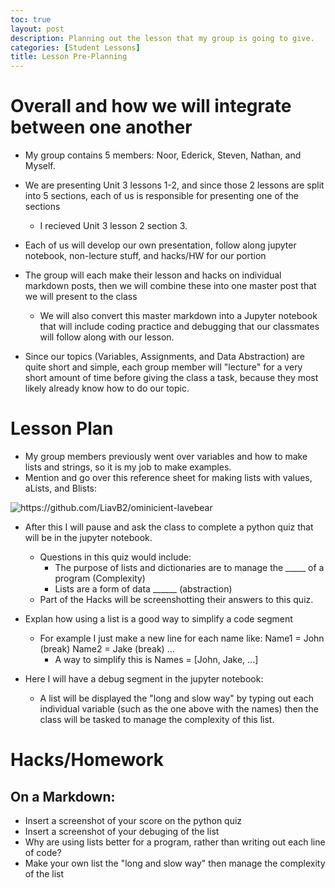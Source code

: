 ```yaml
---
toc: true
layout: post
description: Planning out the lesson that my group is going to give.
categories: [Student Lessons]
title: Lesson Pre-Planning 
---
```


# Overall and how we will integrate between one another
- My group contains 5 members: Noor, Ederick, Steven, Nathan, and Myself.
- We are presenting Unit 3 lessons 1-2, and since those 2 lessons are split into 5 sections, each of us is responsible for presenting one of the sections
    - I recieved Unit 3 lesson 2 section 3.
- Each of us will develop our own presentation, follow along jupyter notebook, non-lecture stuff, and hacks/HW for our portion

- The group will each make their lesson and hacks on individual markdown posts, then we will combine these into one master post that we will present to the class
    - We will also convert this master markdown into a Jupyter notebook that will include coding practice and debugging that our classmates will follow along with our lesson.

- Since our topics (Variables, Assignments, and Data Abstraction) are quite short and simple, each group member will "lecture" for a very short amount of time before giving the class a task, because they most likely already know how to do our topic.

# Lesson Plan
- My group members previously went over variables and how to make lists and strings, so it is my job to make examples.
- Mention and go over this reference sheet for making lists with values, aLists, and Blists:

![]({{site.baseurl}}/images/refsheet.png.png "https://github.com/LiavB2/ominicient-lavebear")

- After this I will pause and ask the class to complete a python quiz that will be in the jupyter notebook.
    - Questions in this quiz would include:
        - The purpose of lists and dictionaries are to manage the _____ of a program (Complexity)
        - Lists are a form of data ______ (abstraction)
    - Part of the Hacks will be screenshotting their answers to this quiz.

- Explan how using a list is a good way to simplify a code segment
    - For example I just make a new line for each name like: Name1 = John (break) Name2 = Jake (break) ...
        - A way to simplify this is Names = [John, Jake, ...]

- Here I will have a debug segment in the jupyter notebook:
    - A list will be displayed the "long and slow way" by typing out each individual variable (such as the one above with the names) then the class will be tasked to manage the complexity of this list.

# Hacks/Homework

## On a Markdown:
- Insert a screenshot of your score on the python quiz
- Insert a screenshot of your debuging of the list
- Why are using lists better for a program, rather than writing out each line of code?
- Make your own list the "long and slow way" then manage the complexity of the list

